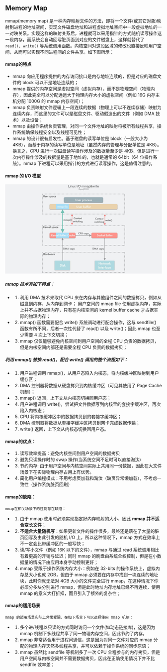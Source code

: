## Memory Map
mmap(memory map) 是一种内存映射文件的方法，即将一个文件(或其它对象)映射到进程的地址空间，实现文件磁盘地址和进程虚拟地址空间中一段虚拟地址的一一对映关系。实现这样的映射关系后，进程就可以采用指针的方式随机读写操作这一段内存，而系统会自动回写脏页面到对应的文件磁盘上，这样就替代了 `read()`、`write()` 等系统调用函数。内核空间对这段区域的修改也直接反映用户空间，从而可以实现不同进程间的文件共享。如下图所示：

#### mmap的特点
- mmap 向应用程序提供的内存访问接口是内存地址连续的，但是对应的磁盘文件的 block 可以不是地址连续的；
- mmap 提供的内存空间是虚拟空间（虚拟内存），而不是物理空间（物理内存），因此完全可以分配远远大于物理内存大小的虚拟空间（例如 16G 内存主机分配 1000G 的 mmap 内存空间）；
- mmap 负责映射文件逻辑上一段连续的数据（物理上可以不连续存储）映射为连续内存，而这里的文件可以是磁盘文件、驱动假造出的文件（例如 DMA 技术）以及设备；
- mmap 由操作系统负责管理，对同一个文件地址的映射将被所有线程共享，操作系统确保线程安全以及线程可见性；
- mmap 的设计很有启发性。基于磁盘的读写单位是 block（一般大小为 4KB），而基于内存的读写单位是地址（虽然内存的管理与分配单位是 4KB）。换言之，CPU 进行一次磁盘读写操作涉及的数据量至少是 4KB，但是进行一次内存操作涉及的数据量是基于地址的，也就是通常的 64bit（64 位操作系统）。mmap 下进程可以采用指针的方式进行读写操作，这是值得注意的。

#### mmap 的 I/O 模型

![mmap 的 I/O 模型](images/mmap_io.jpg)   

##### mmap 技术有如下特点：

- 1. 利用 DMA 技术来取代 CPU 来在内存与其他组件之间的数据拷贝，例如从磁盘到内存，从内存到网卡；
用户空间的 mmap file 使用虚拟内存，实际上并不占据物理内存，只有在内核空间的 kernel buffer cache 才占据实际的物理内存；
- 2. mmap() 函数需要配合 write() 系统调动进行配合操作，这与 sendfile() 函数有所不同，后者一次性代替了 read() 以及 write()；因此 mmap 也至少需要 4 次上下文切换；
- 3. mmap 仅仅能够避免内核空间到用户空间的全程 CPU 负责的数据拷贝，但是内核空间内部还是需要全程 CPU 负责的数据拷贝；

##### 利用 mmap() 替换 read()，配合 write() 调用的整个流程如下：
- 1. 用户进程调用 mmap()，从用户态陷入内核态，将内核缓冲区映射到用户缓存区；
- 2. DMA 控制器将数据从硬盘拷贝到内核缓冲区（可见其使用了 Page Cache 机制）；
- 3. mmap() 返回，上下文从内核态切换回用户态；
- 4. 用户进程调用 write()，尝试把文件数据写到内核里的套接字缓冲区，再次陷入内核态；
- 5. CPU 将内核缓冲区中的数据拷贝到的套接字缓冲区；
- 6. DMA 控制器将数据从套接字缓冲区拷贝到网卡完成数据传输；
- 7. write() 返回，上下文从内核态切换回用户态。

#### mmap的优点：
- 1. 读写效率提高：避免内核空间到用户空间的数据拷贝  
- 2. 避免只读操作时的 swap 操作(当系统空间不足时可以直接淘汰)
- 3. 节约内存: 由于用户空间与内核空间实际上共用同一份数据，因此在大文件场景下在实际物理内存占用上有优势。
- 4. 简化用户编程模式：不用考虑页加载和淘汰（缺页异常懒加载），不考虑一致性（操作系统脏页回刷）

#### mmap的缺陷：
`mmap在相关场景下的性能存在缺陷：`  
- 1. 由于 mmap 使用时必须实现指定好内存映射的大小，因此 **mmap 并不适合变长文件**；
- 2. **不适合大量随机写**：如果更新文件的操作很多，最终还是落在了大量的脏页回写及由此引发的随机 I/O 上，所以这种情况下，mmap 方式在效率上不一定会比带缓冲区的一般写快；
- 3. 读/写小文件（例如 16K 以下的文件），mmap 与通过 read 系统调用相比有着更高的开销与延迟；同时 mmap 的刷盘由系统全权控制，但是在小数据量的情况下由应用本身手动控制更好；
- 4. mmap 受限于操作系统内存大小：例如在 32-bits 的操作系统上，虚拟内存总大小也就 2GB，但由于 mmap 必须要在内存中找到一块连续的地址块，此时你就无法对 4GB 大小的文件完全进行 mmap，在这种情况下你必须分多块分别进行 mmap，但是此时地址内存地址已经不再连续，使用 mmap 的意义大打折扣，而且引入了额外的复杂性；

#### mmap的适用场景
`mmap 的适用场景实际上非常受限，在如下场合下可以选择使用 mmap 机制：`  
- 1. 多个进/线程以只读的方式同时访问一个文件(如动态链接库)，这是因为 mmap 机制下多线程共享了同一物理内存空间，因此节约了内存。
- 2. mmap 非常适合用于进程间通信，这是因为对同一文件对应的 mmap 分配的物理内存天然多线程共享，并可以依赖于操作系统的同步原语；
- 3. mmap 虽然比 sendfile 等机制多了一次 CPU 全程参与的内存拷贝，但是用户空间与内核空间并不需要数据拷贝，因此在正确使用情况下并不比 sendfile 效率差；
